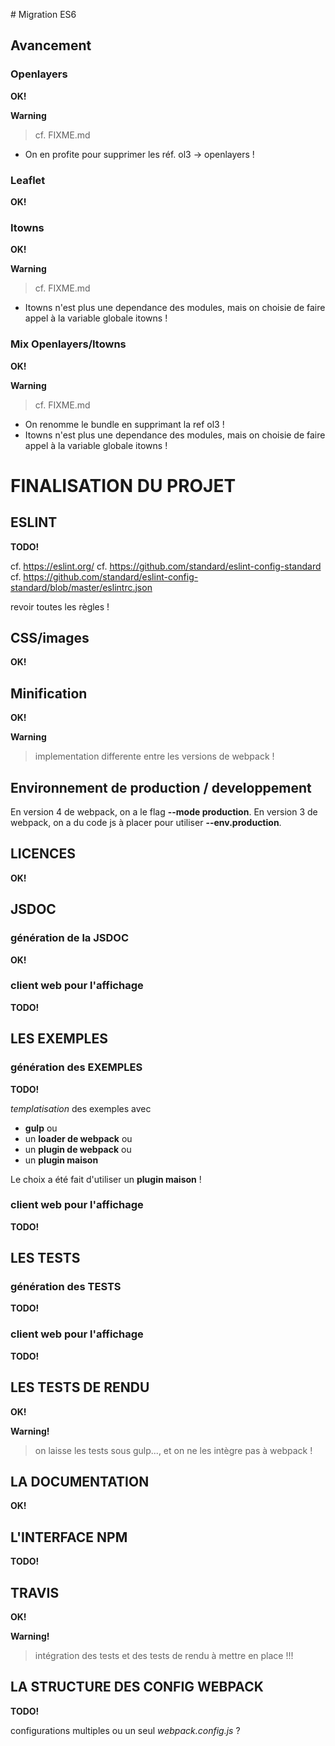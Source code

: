 # Migration ES6

## Avancement

### Openlayers

**OK!**

**Warning**
> cf. FIXME.md
- On en profite pour supprimer les réf. ol3 -> openlayers !

### Leaflet

**OK!**

### Itowns

**OK!**

**Warning**
> cf. FIXME.md
- Itowns n'est plus une dependance des modules,
mais on choisie de faire appel à la variable globale itowns !

### Mix Openlayers/Itowns

**OK!**

**Warning**
> cf. FIXME.md
- On renomme le bundle en supprimant la ref ol3 !
- Itowns n'est plus une dependance des modules,
mais on choisie de faire appel à la variable globale itowns !


# FINALISATION DU PROJET

## ESLINT

**TODO!**

cf. https://eslint.org/
cf. https://github.com/standard/eslint-config-standard
cf. https://github.com/standard/eslint-config-standard/blob/master/eslintrc.json

revoir toutes les règles !

## CSS/images

**OK!**

## Minification

**OK!**

**Warning**
> implementation differente entre les versions de webpack !

## Environnement de production / developpement

En version 4 de webpack, on a le flag **--mode production**.
En version 3 de webpack, on a du code js à placer pour utiliser **--env.production**.

## LICENCES

**OK!**

## JSDOC

### génération de la JSDOC

**OK!**

### client web pour l'affichage

**TODO!**

## LES EXEMPLES

### génération des EXEMPLES

**TODO!**

*templatisation* des exemples avec
- **gulp** ou
- un **loader de webpack** ou
- un **plugin de webpack** ou
- un **plugin maison**

Le choix a été fait d'utiliser un **plugin maison** !

### client web pour l'affichage

**TODO!**

## LES TESTS

### génération des TESTS

**TODO!**

### client web pour l'affichage

**TODO!**

## LES TESTS DE RENDU

**OK!**

**Warning!**
> on laisse les tests sous gulp...,
et on ne les intègre pas à webpack !

## LA DOCUMENTATION

**OK!**

## L'INTERFACE NPM

**TODO!**

## TRAVIS

**OK!**

**Warning!**
> intégration des tests et des tests de rendu à mettre en place !!!

## LA STRUCTURE DES CONFIG WEBPACK

**TODO!**

configurations multiples ou un seul *webpack.config.js* ?
